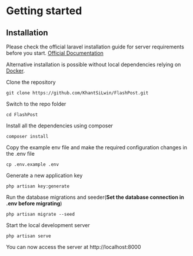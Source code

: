 
# Getting started

## Installation

Please check the official laravel installation guide for server requirements before you start. [Official Documentation](https://laravel.com/docs/5.4/installation#installation)

Alternative installation is possible without local dependencies relying on [Docker](#docker). 

Clone the repository

    git clone https://github.com/KhantSiLwin/FlashPost.git
Switch to the repo folder

    cd FlashPost

Install all the dependencies using composer

    composer install

Copy the example env file and make the required configuration changes in the .env file

    cp .env.example .env


Generate a new application key

    php artisan key:generate

Run the database migrations  and seeder(**Set the database connection in .env before migrating**)

    php artisan migrate --seed

Start the local development server

    php artisan serve

You can now access the server at http://localhost:8000

